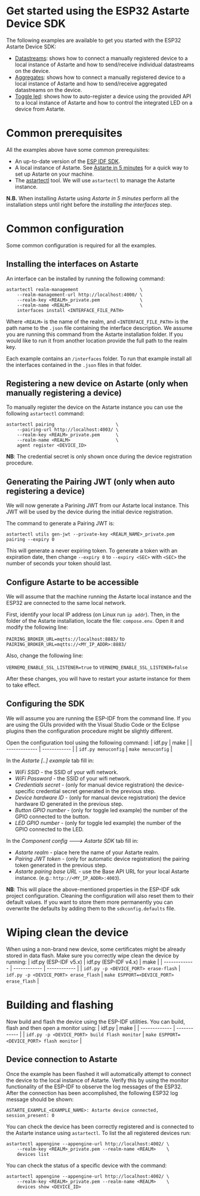 <!--
Copyright 2023 SECO Mind Srl

SPDX-License-Identifier: Apache-2.0
-->

# Get started using the ESP32 Astarte Device SDK

The following examples are available to get you started with the ESP32 Astarte Device SDK:
- [Datastreams](./datastreams/README.md): shows how to connect a manually registered device to a
 local instance of Astarte and how to send/receive individual datastreams on the device.
- [Aggregates](./aggregates/README.md): shows how to connect a manually registered device to a
 local instance of Astarte and how to send/receive aggregated datastreams on the device.
- [Toggle led](./toggle_led/README.md): shows how to auto-register a device using the provided API
 to a local instance of Astarte and how to control the integrated LED on a device from Astarte.

# Common prerequisites

All the examples above have some common prerequisites:
- An up-to-date version of the
[ESP IDF SDK](https://docs.espressif.com/projects/esp-idf/en/stable/esp32/get-started/index.html).
- A local instance of Astarte. See
[Astarte in 5 minutes](https://docs.astarte-platform.org/latest/010-astarte_in_5_minutes.html) for a
quick way to set up Astarte on your machine.
- The [astartectl](https://github.com/astarte-platform/astartectl/releases) tool. We will use
`astartectl` to manage the Astarte instance.

**N.B.** When installing Astarte using *Astarte in 5 minutes* perform all the installation steps
until right before the *installing the interfaces* step.

# Common configuration

Some common configuration is required for all the examples.

## Installing the interfaces on Astarte

An interface can be installed by running the following command:

```
astartectl realm-management                       \
    --realm-management-url http://localhost:4000/ \
    --realm-key <REALM>_private.pem               \
    --realm-name <REALM>                          \
    interfaces install <INTERFACE_FILE_PATH>
```
Where `<REALM>` is the name of the realm, and `<INTERFACE_FILE_PATH>` is the path name to the
`.json` file containing the interface description.
We assume you are running this command from the Astarte installation folder. If you would like to
run it from another location provide the full path to the realm key.

Each example contains an `/interfaces` folder. To run that example install all the interfaces
contained in the `.json` files in that folder.

## Registering a new device on Astarte (only when manually registering a device)

To manually register the device on the Astarte instance you can use the following `astartectl`
command:
```
astartectl pairing                       \
    --pairing-url http://localhost:4003/ \
    --realm-key <REALM>_private.pem      \
    --realm-name <REALM>                 \
    agent register <DEVICE_ID>
```
**NB**: The credential secret is only shown once during the device registration procedure.

## Generating the Pairing JWT (only when auto registering a device)

We will now generate a Parining JWT from our Astarte local instance. This JWT will be used
by the device during the initial device registration.

The command to generate a Pairing JWT is:
```
astartectl utils gen-jwt --private-key <REALM_NAME>_private.pem pairing --expiry 0
```
This will generate a never expiring token. To generate a token with an expiration date, then change
`--expiry 0` to `--expiry <SEC>` with `<SEC>` the number of seconds your token should last.

## Configure Astarte to be accessible

We will assume that the machine running the Astarte local instance and the ESP32 are connected
to the same local network.

First, identify your local IP address (on Linux run `ip addr`).
Then, in the folder of the Astarte installation, locate the file: `compose.env`.
Open it and modify the following line:

`PAIRING_BROKER_URL=mqtts://localhost:8883/` to `PAIRING_BROKER_URL=mqtts://<MY_IP_ADDR>:8883/`

Also, change the following line:

`VERNEMQ_ENABLE_SSL_LISTENER=true` to `VERNEMQ_ENABLE_SSL_LISTENER=false`

After these changes, you will have to restart your astarte instance for them to take effect.

## Configuring the SDK

We will assume you are running the ESP-IDF from the command line. If you are using the GUIs provided
with the Visual Studio Code or the Eclipse plugins then the configuration procedure might be
slightly different.

Open the configuration tool using the following command:
| idf.py | make |
| ------------- | ------------ |
| `idf.py menuconfig` | `make menuconfig` |

In the *Astarte [..] example* tab fill in:
- *WiFi SSID* - the SSID of your wifi network.
- *WiFi Password* - the SSID of your wifi network.
- *Credentials secret* - (only for manual device registration) the device-specific credential secret
generated in the previous step.
- *Device hardware ID* - (only for manual device registration) the device hardware ID generated in
the previous step.
- *Button GPIO number* - (only for toggle led example) the number of the GPIO connected to the
button.
- *LED GPIO number* - (only for toggle led example) the number of the GPIO connected to the LED.

In the *Component config ---> Astarte SDK* tab fill in:
- *Astarte realm* - place here the name of your Astarte realm.
- *Pairing JWT token* - (only for automatic device registration) the pairing token generated in the
previous step.
- *Astarte pairing base URL* - use the Base API URL for your local Astarte instance.
(e.g.: `http://<MY_IP_ADDR>:4003`).

**NB**: This will place the above-mentioned properties in the ESP-IDF sdk project configuration.
Cleaning the configuration will also reset them to their default values. If you want to store them
more permanently you can overwrite the defaults by adding them to the `sdkconfig.defaults` file.

# Wiping clean the device

When using a non-brand new device, some certificates might be already stored in data flash. Make
sure you correctly wipe clean the device by running:
| idf.py (ESP-IDF v5.x) | idf.py (ESP-IDF v4.x) | make |
| ------------- | ------------ | ------------ |
| `idf.py -p <DEVICE_PORT> erase-flash` | `idf.py -p <DEVICE_PORT> erase_flash` | `make ESPPORT=<DEVICE_PORT> erase_flash` |

# Building and flashing

Now build and flash the device using the ESP-IDF utilities. You can build, flash and then open a
monitor using:
| idf.py | make |
| ------------- | ------------ |
| `idf.py -p <DEVICE_PORT> build flash monitor` | `make ESPPORT=<DEVICE_PORT> flash monitor` |

## Device connection to Astarte

Once the example has been flashed it will automatically attempt to connect the device to the local
instance of Astarte.
Verify this by using the monitor functionality of the ESP-IDF to observe the log messages of the
ESP32.
After the connection has been accomplished, the following ESP32 log message should be shown:
```
ASTARTE_EXAMPLE_<EXAMPLE_NAME>: Astarte device connected, session_present: 0
```

You can check the device has been correctly registered and is connected to the Astarte instance
using `astartectl`.
To list the all registered devices run:
```
astartectl appengine --appengine-url http://localhost:4002/ \
    --realm-key <REALM>_private.pem --realm-name <REALM>    \
    devices list
```
You can check the status of a specific device with the command:
```
astartectl appengine --appengine-url http://localhost:4002/ \
    --realm-key <REALM>_private.pem --realm-name <REALM>    \
    devices show <DEVICE_ID>
```
